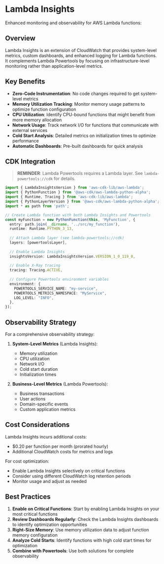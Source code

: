 # Lambda Insights

Enhanced monitoring and observability for AWS Lambda functions:

## Overview

Lambda Insights is an extension of CloudWatch that provides system-level metrics, custom dashboards, and enhanced logging for Lambda functions. It complements Lambda Powertools by focusing on infrastructure-level monitoring rather than application-level metrics.

## Key Benefits

- **Zero-Code Instrumentation**: No code changes required to get system-level metrics
- **Memory Utilization Tracking**: Monitor memory usage patterns to optimize function configuration
- **CPU Utilization**: Identify CPU-bound functions that might benefit from more memory allocation
- **Network Usage**: Track network I/O for functions that communicate with external services
- **Cold Start Analysis**: Detailed metrics on initialization times to optimize performance
- **Automatic Dashboards**: Pre-built dashboards for quick analysis

## CDK Integration

> **REMINDER**: Lambda Powertools requires a Lambda layer. See `lambda-powertools://cdk` for details.

```typescript
import { LambdaInsightsVersion } from 'aws-cdk-lib/aws-lambda';
import { PythonFunction } from '@aws-cdk/aws-lambda-python-alpha';
import { Runtime, Tracing } from 'aws-cdk-lib/aws-lambda';
import { PythonLayerVersion } from '@aws-cdk/aws-lambda-python-alpha';
import * as path from 'path';

// Create Lambda function with both Lambda Insights and Powertools
const myFunction = new PythonFunction(this, 'MyFunction', {
  entry: path.join(__dirname, '../src/my_function'),
  runtime: Runtime.PYTHON_3_13,
  
  // Attach Lambda layer (see lambda-powertools://cdk)
  layers: [powertoolsLayer],
  
  // Enable Lambda Insights
  insightsVersion: LambdaInsightsVersion.VERSION_1_0_119_0,
  
  // Enable X-Ray tracing
  tracing: Tracing.ACTIVE,
  
  // Configure Powertools environment variables
  environment: {
    POWERTOOLS_SERVICE_NAME: "my-service",
    POWERTOOLS_METRICS_NAMESPACE: "MyService",
    LOG_LEVEL: "INFO",
  },
});
```

## Observability Strategy

For a comprehensive observability strategy:

1. **System-Level Metrics** (Lambda Insights):
   - Memory utilization
   - CPU utilization
   - Network I/O
   - Cold start duration
   - Initialization times

2. **Business-Level Metrics** (Lambda Powertools):
   - Business transactions
   - User actions
   - Domain-specific events
   - Custom application metrics

## Cost Considerations

Lambda Insights incurs additional costs:
- $0.20 per function per month (prorated hourly)
- Additional CloudWatch costs for metrics and logs

For cost optimization:
- Enable Lambda Insights selectively on critical functions
- Consider using different CloudWatch log retention periods
- Monitor usage and adjust as needed

## Best Practices

1. **Enable on Critical Functions**: Start by enabling Lambda Insights on your most critical functions
2. **Review Dashboards Regularly**: Check the Lambda Insights dashboards to identify optimization opportunities
3. **Right-Size Memory**: Use memory utilization data to adjust function memory configuration
4. **Analyze Cold Starts**: Identify functions with high cold start times for optimization
5. **Combine with Powertools**: Use both solutions for complete observability

